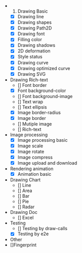 
- 1. Drawing Basic
  - [x] Drawing line
  - [x] Drawing shapes
  - [x] Drawing Path2D
  - [x] Drawing font
  - [x] Filling color
  - [x] Drawing shadows
  - [x] 2D deformation
  - [x] Style status
  - [x] Drawing curve
  - [x] Drawing optimized curve 
  - [x] Drawing SVG
- Drawing Rich-text 
  - [] Font border
  - [x] Font background-color
  - [] Font background-image
  - [] Text wrap
  - [] Text ellipsis
  - [x] Image border-radius
  - [x] Image border
  - [] Mutiple image
  - [] Rich-text
- Image processing
  - [x] Image processing basic
  - [x] Image scale
  - [x] Image rotate
  - [x] Image compress
  - [x] Image upload and download
- Rendering animation
  - [x] Animation basic
- Drawing Chart
  - [] Line
  - [] Area
  - [] Bar
  - [] Pie
  - [] Radar
- Drawing Doc
  - [] Excel
- Testing
  - [] Testing by draw-calls
  - [x] Testing by e2e
- Other
 - []Fingerprint

  
